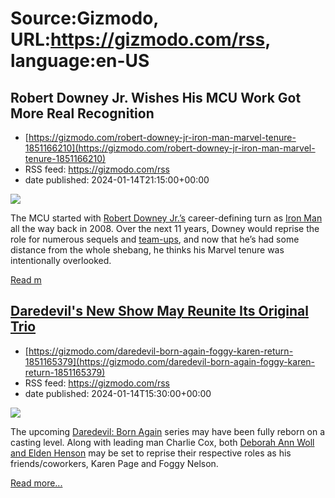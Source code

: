 # Source:Gizmodo, URL:https://gizmodo.com/rss, language:en-US

## Robert Downey Jr. Wishes His MCU Work Got More Real Recognition
 - [https://gizmodo.com/robert-downey-jr-iron-man-marvel-tenure-1851166210](https://gizmodo.com/robert-downey-jr-iron-man-marvel-tenure-1851166210)
 - RSS feed: https://gizmodo.com/rss
 - date published: 2024-01-14T21:15:00+00:00

<img class="type:primaryImage" src="https://i.kinja-img.com/image/upload/c_fit,q_80,w_636/ffa9c5db4a418363c1ae31093cf6ca61.jpg" /><p>The MCU started with <a class="sc-1out364-0 dPMosf sc-145m8ut-0 lcFFec js_link" href="https://gizmodo.com/marvel-iron-man-15th-anniversary-tony-stark-avengers-1850395992">Robert Downey Jr.’s</a> career-defining turn as <a class="sc-1out364-0 dPMosf sc-145m8ut-0 lcFFec js_link" href="https://gizmodo.com/iron-man-video-kevin-feige-jon-favreau-robert-downey-jr-1850471716">Iron Man</a> all the way back in 2008. Over the next 11 years, Downey would reprise the role for numerous sequels and <a class="sc-1out364-0 dPMosf sc-145m8ut-0 lcFFec js_link" href="https://gizmodo.com/marvel-avengers-endgame-russos-iron-man-death-scene-1849349095">team-ups</a>, and now that he’s had some distance from the whole shebang, he thinks his Marvel tenure was intentionally overlooked. </p><p><a href="https://gizmodo.com/robert-downey-jr-iron-man-marvel-tenure-1851166210">Read m

## Daredevil's New Show May Reunite Its Original Trio
 - [https://gizmodo.com/daredevil-born-again-foggy-karen-return-1851165379](https://gizmodo.com/daredevil-born-again-foggy-karen-return-1851165379)
 - RSS feed: https://gizmodo.com/rss
 - date published: 2024-01-14T15:30:00+00:00

<img class="type:primaryImage" src="https://i.kinja-img.com/image/upload/c_fit,q_80,w_636/71fce8fe8b6e2df7df33a9c43dedcfa7.jpg" /><p>The upcoming <a class="sc-1out364-0 dPMosf sc-145m8ut-0 lcFFec js_link" href="https://gizmodo.com/daredevil-born-again-marvel-disney-max-penguin-strike-1850539359">Daredevil: Born Again</a> series may have been fully reborn on a casting level. Along with leading man Charlie Cox, both <a class="sc-1out364-0 dPMosf sc-145m8ut-0 lcFFec js_link" href="https://gizmodo.com/the-cast-and-crew-of-daredevil-are-beginning-to-bid-far-1830768729">Deborah Ann Woll and Elden Henson</a> may be set to reprise their respective roles as his friends/coworkers, Karen Page and Foggy Nelson. </p><p><a href="https://gizmodo.com/daredevil-born-again-foggy-karen-return-1851165379">Read more...</a></p>

